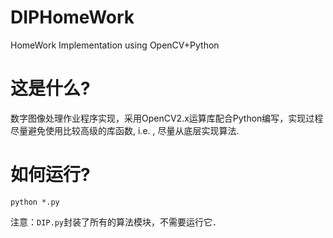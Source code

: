 DIPHomeWork
===========

HomeWork Implementation using OpenCV+Python

# 这是什么?

数字图像处理作业程序实现，采用OpenCV2.x运算库配合Python编写，实现过程尽量避免使用比较高级的库函数, i.e. ,
尽量从底层实现算法.

# 如何运行?

`python *.py`

注意：`DIP.py`封装了所有的算法模块，不需要运行它．
